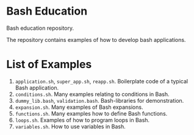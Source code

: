 # Bash Education
Bash education repository.

The repository contains examples of how to develop bash applications.

# List of Examples

1. `application.sh`, `super_app.sh`, `reapp.sh`. Boilerplate code of a typical Bash application.
2. `conditions.sh`. Many examples relating to conditions in Bash.
3. `dummy_lib.bash`, `validation.bash`. Bash-libraries for demonstration.
4. `expansion.sh`. Many examples of Bash expansions.
5. `functions.sh`. Many examples how to define Bash functions.
6. `loops.sh`. Examples of how to program loops in Bash.
7. `variables.sh`. How to use variables in Bash.
